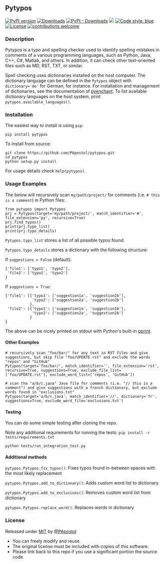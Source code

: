 ## Pytypos

[![PyPI version](https://badge.fury.io/py/pytypos.svg)](https://badge.fury.io/py/pytypos)
[![Downloads](https://static.pepy.tech/personalized-badge/pytypos?period=month&units=international_system&left_color=grey&right_color=yellowgreen&left_text=total%20downloads)](https://pepy.tech/project/pytypos)
[![PyPI - Downloads](https://img.shields.io/pypi/dm/pytypos)](https://pypi.org/project/pytypos/)
[![](https://img.shields.io/badge/python-3.7+-blue.svg)](https://www.python.org/downloads/)
[![Code style: blue](https://img.shields.io/badge/code%20style-blue-blue.svg)](https://blue.readthedocs.io/)
[![License](https://img.shields.io/badge/License-MIT-blue)](#license "Go to license section")
[![contributions welcome](https://img.shields.io/badge/contributions-welcome-brightgreen.svg?style=flat)](https://github.com/PApostol/spark-submit/issues)

### Description
Pytypos is a typo and spelling checker used to identify spelling mistakes in comments of a various programming languages,
such as Python, Java, C++, C#, Matlab, and others. In addition, it can check other text-oriented files such as MD, RST, TXT, or similar.

Spell checking uses dictionaries installed on the host computer.
The dictionary language can be defined in the `Pytypos` object with `dictionary='de'` for German, for instance.
For installation and management of dictionaries, see the documentation of [pyenchant](https://pyenchant.github.io/pyenchant/).
To list available dictionary languages on the host system, print `pytypos.available_languages()`.

### Installation
The easiest way to install is using `pip`:

`pip install pytypos`

To install from source:
```
git clone https://github.com/PApostol/pytypos.git
cd pytypos
python setup.py install
```

For usage details check `help(pytypos)`.

### Usage Examples
The below will recursively scan `my/path/project/` for comments (i.e. `# this is a comment`) in Python files:
```
from pytypos import Pytypos
prj = Pytypos(target='my/path/project/', match_identifier='#', file_extension='py', recursive=True)
prj.find_typos()
print(prj.typo_list)
print(prj.typo_details)
```
`Pytypos.typo_list` stores a list of all possible typos found.

`Pytypos.typo_details` stores a dictionary with the following structure:

If `suggestions = False` (default):
```
{'file1': ['typo1', 'typo2'],
 'file2': ['typo1', 'typo2']
}
```

If `suggestions = True`:
```
{'file1': [{'typo1': ['suggestion1a', 'suggestion1b'],
            'typo2': ['suggestion2a', 'suggestion2b']
           },
 'file2': [{'typo1': ['suggestion1a', 'suggestion1b'],
            'typo2': ['suggestion2a', 'suggestion2b']
           }
}
```
The above can be nicely printed on stdout with Python's built-in [pprint](https://docs.python.org/3/library/pprint.html).

#### Other Examples
```
# recursively scan "foo/bar/" for any text in RST files and give suggestions, but skip file "foo/UPDATE.rst" and exclude the words "repos" and "GitHub"
Pytypos(target='foo/bar/', match_identifier='', file_extension='rst', recursive=True, suggestions=True, exclude_file_list=['foo/UPDATE.rst'], exclude_word_list=['repos', 'GitHub'])

# scan the "a/b/c.java" Java file for comments (i.e. "// this is a comment") and give suggestions with a french dictionary, but exclude words found in "exclusions.txt"
Pytypos(target='a/b/c.java', match_identifier='//', dictionary='fr', suggestions=True, exclude_word_file='exclusions.txt')
```

#### Testing

You can do some simple testing after cloning the repo.

Note any additional requirements for running the tests: `pip install -r tests/requirements.txt`

`python tests/run_integration_test.py`

#### Additional methods

`pytypos.Pytypos.fix_typos()`: Fixes typos found in-between spaces with the most likely replacement

`pytypos.Pytypos.add_to_dictionary()`: Adds custom word list to dictionary

`pytypos.Pytypos.add_to_exclusions()`: Removes custom word list from dictionary

`pytypos.Pytypos.replace_word()`: Replaces words in dictionary

### License

Released under [MIT](/LICENSE) by [@PApostol](https://github.com/PApostol)

- You can freely modify and reuse.
- The original license must be included with copies of this software.
- Please link back to this repo if you use a significant portion the source code.
